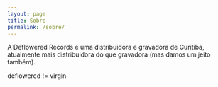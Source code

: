 ```yaml
---
layout: page
title: Sobre
permalink: /sobre/
---
```


A Deflowered Records é uma distribuidora e gravadora de Curitiba, atualmente mais distribuidora do que gravadora (mas damos um jeito também).

deflowered != virgin
